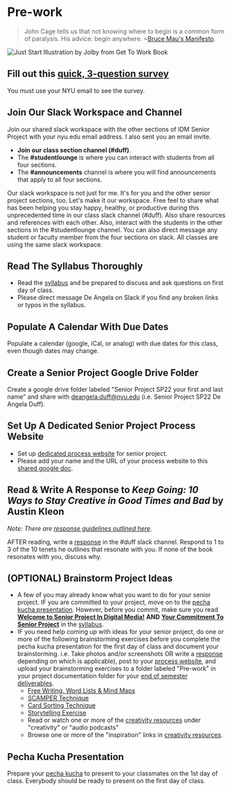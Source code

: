 # Pre-work

> John Cage tells us that not knowing where to begin is a common form of paralysis. His advice: begin anywhere. \~[Bruce Mau's Manifesto](https://www.massivechangenetwork.com/bruce-mau-manifesto).

![Just Start Illustration by Jolby from Get To Work Book](<../.gitbook/assets/GETTOWORKBOOK\_Just Start (1).jpg>)

## Fill out this [quick, 3-question survey](https://forms.gle/946nqoBcMrMdR6Dc6)&#x20;

You must use your NYU email to see the survey.

## Join Our Slack Workspace and Channel

Join our shared slack workspace with the other sections of IDM Senior Project with your nyu.edu email address. I also sent you an email invite.&#x20;

* **Join our class section channel (#duff)**.&#x20;
* The **#studentlounge** is where you can interact with students from all four sections.
* The **#announcements** channel is where you will find announcements that apply to all four sections.

Our slack workspace is not just for me. It's for you and the other senior project sections, too. Let's make it our workspace. Free feel to share what has been helping you stay happy, healthy, or productive during this unprecedented time in our class slack channel (#duff). Also share resources and references with each other. Also, interact with the students in the other sections in the #studentlounge channel. You can also direct message any student or faculty member from the four sections on slack. All classes are using the same slack workspace.

## Read The Syllabus Thoroughly

* Read the [syllabus](../syllabus.md) and be prepared to discuss and ask questions on first day of class. &#x20;
* Please direct message De Angela on Slack if you find any broken links or typos in the syllabus.

## Populate A Calendar With Due Dates

Populate a calendar (google, iCal, or analog) with due dates for this class, even though dates may change.

## Create a Senior Project Google Drive Folder

Create a google drive folder labeled "Senior Project SP22 your first and last name" and share with deangela.duff@nyu.edu (i.e. Senior Project SP22 De Angela Duff).

## Set Up A Dedicated Senior Project Process Website

* Set up [dedicated process website](../website.md) for senior project.
* Please add your name and the URL of your process website to this [shared google doc](https://docs.google.com/document/d/1Y3DCwp7kZoMx-zMVO6IMVDuD9AUpfTLV2gx7sPXTd7U/edit).

## Read & Write A Response to _Keep Going: 10 Ways to Stay Creative in Good Times and Bad_ by Austin Kleon

_Note: There are_ [_response guidelines outlined here_](../assignments/responses.md)_._

AFTER reading, write a [response](../assignments/responses.md) in the #duff slack channel. Respond to 1 to 3 of the 10 tenets he outlines that resonate with you. If none of the book resonates with you, discuss why.

## (OPTIONAL) Brainstorm Project Ideas

* A few of you may already know what you want to do for your senior project. IF you are committed to your project, move on to the [pecha kucha presentation](pecha\_kucha.md). However, before you commit, make sure you read [**Welcome to Senior Project In Digital Media!**](https://deangela.gitbook.io/idm-senior-project-sp-2021-duff/syllabus#welcome-to-senior-project-in-digital-media) **AND** [**Your Commitment To Senior Project**](https://deangela.gitbook.io/idm-senior-project-sp-2021-duff/syllabus#your-commitment-to-senior-project) in the [syllabus](../syllabus.md).
* IF you need help coming up with ideas for your senior project, do one or more of the following brainstorming exercises before you complete the pecha kucha presentation for the first day of class and document your brainstorming. i.e. Take photos and/or screenshots OR write a [response](../assignments/responses.md) depending on which is applicable), post to your [process website](../website.md), and upload your brainstorming exercises to a folder labeled "Pre-work" in your project documentation folder for your [end of semester deliverables](../end\_of\_semester\_deliverables/).
  * [Free Writing, Word Lists & Mind Maps](../brainstorming/free-writing-word-lists-and-mind-maps.md)
  * [SCAMPER Technique](http://www.mindtools.com/pages/article/newCT\_02.htm)
  * [Card Sorting Technique](../brainstorming/card\_sorting.md)
  * [Storytelling Exercise](../brainstorming/storytelling\_exercise.md)
  * Read or watch one or more of the [creativity resources](../resources/creativity-resources.md) under "creativity" or "audio podcasts"
  * Browse one or more of the "inspiration" links in [creativity resources](../resources/creativity-resources.md).

## Pecha Kucha Presentation&#x20;

Prepare your [pecha kucha](pecha\_kucha.md) to present to your classmates on the 1st day of class. Everybody should be ready to present on the first day of class.
